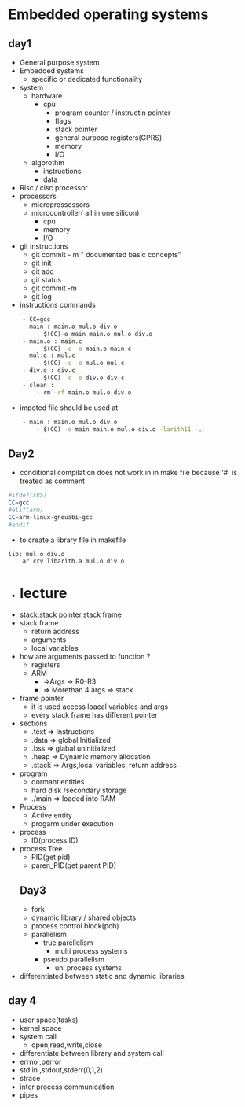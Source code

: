 # Embedded operating systems
## day1
- General purpose system
- Embedded systems
    - specific or dedicated functionality
- system
    - hardware
        - cpu
            - program counter / instructin pointer
            - flags
            - stack pointer
            - general purpose registers(GPRS)
            - memory
            - I/O
    - algorothm
        - instructions
        - data
- Risc / cisc processor
- processors
    - microprossessors
    - microcontroller( all in one silicon)
        - cpu
        - memory
        - I/O
- git instructions
    - git commit - m " documented basic concepts"
    - git init
    - git add
    - git status
    - git commit -m
    - git log
- instructions commands
```bash
    - CC=gcc
    - main : main.o mul.o div.o
	    - $(CC)-o main main.o mul.o div.o
    - main.o : main.c
	    - $(CC) -c -o main.o main.c
    - mul.o : mul.c
	    - $(CC) -c -o mul.o mul.c
    - div.o : div.c
	    - $(CC) -c -o div.o div.c
    - clean :
	    - rm -rf main.o mul.o div.o
 ```        
- impoted file should be used at
```bash
    - main : main.o mul.o div.o
	    - $(CC) -o main main.o mul.o div.o -larith11 -L.
 ```
 ## Day2
 - conditional compilation does not work in in make file because '#' is treated as comment
 ```bash
 #ifdef(x85)
 CC=gcc
#elif(arm)
CC=arm-linux-gneuabi-gcc
#endif
```
- to create a library file in makefile
```bash
lib: mul.o div.o
	ar crv libarith.a mul.o div.o
 ```    
 - # lecture
 - stack,stack pointer,stack frame
 - stack frame
    - return address
    - arguments
    - local variables
- how are arguments passed to function ?
    - registers
    - ARM
        - =>Args => R0-R3
        - => Morethan 4 args => stack
- frame pointer
    - it is used access loacal variables and args
    - every stack frame has different pointer
- sections
    - .text => Instructions
    - .data => global Initialized
    - .bss => glabal uninitialized
    - .heap => Dynamic memory allocation
    - .stack => Args,local variables, return address
- program
    - dormant entities
    - hard disk /secondary storage
    - ./main => loaded into RAM
- Process
    - Active entity
    - progarm under execution
- process
    - ID(process ID)
- process Tree
    - PID(get pid)
    - paren_PID(get parent PID)
    ## Day3
    - fork
    - dynamic library / shared objects
    - process control block(pcb)
    - parallelism
        - true parellelism
            - multi process systems
        - pseudo parallelism
            - uni process systems
- differentiated between static and dynamic libraries
## day 4
- user space(tasks)
- kernel space
- system call
    - open,read,write,close
- differentiate between library and system call
- errno ,perror
- std in ,stdout,stderr(0,1,2)
- strace
- inter process communication
- pipes

